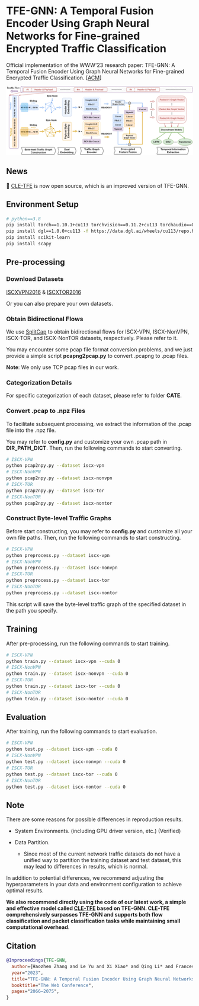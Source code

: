 # TFE-GNN: A Temporal Fusion Encoder Using Graph Neural Networks for Fine-grained Encrypted Traffic Classification


Official implementation of the WWW'23 research paper: TFE-GNN: A Temporal Fusion Encoder Using Graph Neural Networks for Fine-grained Encrypted Traffic Classification. [[ACM](https://dl.acm.org/doi/abs/10.1145/3543507.3583227)]


![Method](./figures/TFE-GNN.png)



## News

🌟 [CLE-TFE](https://github.com/ViktorAxelsen/CLE-TFE) is now open source, which is an improved version of TFE-GNN. 



## Environment Setup

```bash
# python==3.8
pip install torch==1.10.1+cu113 torchvision==0.11.2+cu113 torchaudio==0.10.1 -f https://download.pytorch.org/whl/cu113/torch_stable.html
pip install dgl==1.0.0+cu113 -f https://data.dgl.ai/wheels/cu113/repo.html
pip install scikit-learn
pip install scapy
```


## Pre-processing

### Download Datasets

[ISCXVPN2016](https://www.unb.ca/cic/datasets/vpn.html) & [ISCXTOR2016](https://www.unb.ca/cic/datasets/tor.html)


Or you can also prepare your own datasets.


### Obtain Bidirectional Flows


We use [SplitCap](https://www.netresec.com/?page=SplitCap) to obtain bidirectional flows for ISCX-VPN, ISCX-NonVPN, ISCX-TOR, and ISCX-NonTOR datasets, respectively. Please refer to it.

You may encounter some pcap file format conversion problems, and we just provide a simple script **pcapng2pcap.py** to convert .pcapng to .pcap files.


**Note**: We only use TCP pcap files in our work.



### Categorization Details

For specific categorization of each dataset, please refer to folder **CATE**.




### Convert .pcap to .npz Files

To facilitate subsequent processing, we extract the information of the .pcap file into the .npz file. 

You may refer to **config.py** and customize your own .pcap path in **DIR_PATH_DICT**. Then, run the following commands to start converting. 

```bash
# ISCX-VPN
python pcap2npy.py --dataset iscx-vpn
# ISCX-NonVPN
python pcap2npy.py --dataset iscx-nonvpn
# ISCX-TOR
python pcap2npy.py --dataset iscx-tor
# ISCX-NonTOR
python pcap2npy.py --dataset iscx-nontor
```


### Construct Byte-level Traffic Graphs

Before start constructing, you may refer to **config.py** and customize all your own file paths. Then, run the following commands to start constructing.

```bash
# ISCX-VPN
python preprocess.py --dataset iscx-vpn
# ISCX-NonVPN
python preprocess.py --dataset iscx-nonvpn
# ISCX-TOR
python preprocess.py --dataset iscx-tor
# ISCX-NonTOR
python preprocess.py --dataset iscx-nontor
```

This script will save the byte-level traffic graph of the specified dataset in the path you specify.


## Training

After pre-processing, run the following commands to start training.

```bash
# ISCX-VPN
python train.py --dataset iscx-vpn --cuda 0
# ISCX-NonVPN
python train.py --dataset iscx-nonvpn --cuda 0
# ISCX-TOR
python train.py --dataset iscx-tor --cuda 0
# ISCX-NonTOR
python train.py --dataset iscx-nontor --cuda 0
```


## Evaluation

After training, run the following commands to start evaluation.

```bash
# ISCX-VPN
python test.py --dataset iscx-vpn --cuda 0
# ISCX-NonVPN
python test.py --dataset iscx-nonvpn --cuda 0
# ISCX-TOR
python test.py --dataset iscx-tor --cuda 0
# ISCX-NonTOR
python test.py --dataset iscx-nontor --cuda 0
```



## Note

There are some reasons for possible differences in reproduction results.

- System Environments. (including GPU driver version, etc.) (Verified)

- Data Partition.

  + Since most of the current network traffic datasets do not have a unified way to partition the training dataset and test dataset, this may lead to differences in results, which is normal.

In addition to potential differences, we recommend adjusting the hyperparameters in your data and environment configuration to achieve optimal results. 

**We also recommend directly using the code of our latest work, a simple and effective model called [CLE-TFE](https://github.com/ViktorAxelsen/CLE-TFE) based on TFE-GNN. CLE-TFE comprehensively surpasses TFE-GNN and supports both flow classification and packet classification tasks while maintaining small computational overhead**. 




## Citation

```bibtex
@Inproceedings{TFE-GNN,
  author={Haozhen Zhang and Le Yu and Xi Xiao* and Qing Li* and Francesco Mercaldo and Xiapu Luo and Qixu Liu},
  year="2023",
  title="TFE-GNN: A Temporal Fusion Encoder Using Graph Neural Networks for Fine-grained Encrypted Traffic Classification",
  booktitle="The Web Conference",
  pages="2066–2075",
}
```